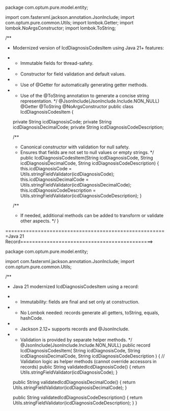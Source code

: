 package com.optum.pure.model.entity;

import com.fasterxml.jackson.annotation.JsonInclude;
import com.optum.pure.common.Utils;
import lombok.Getter;
import lombok.NoArgsConstructor;
import lombok.ToString;

/**
 * Modernized version of IcdDiagnosisCodesItem using Java 21+ features:
 * - Immutable fields for thread-safety.
 * - Constructor for field validation and default values.
 * - Use of @Getter for automatically generating getter methods.
 * - Use of the @ToString annotation to generate a concise string representation.
 */
@JsonInclude(JsonInclude.Include.NON_NULL)
@Getter
@ToString
@NoArgsConstructor
public class IcdDiagnosisCodesItem {

    private String icdDiagnosisCode;
    private String icdDiagnosisDecimalCode;
    private String icdDiagnosisCodeDescription;

    /**
     * Canonical constructor with validation for null safety.
     * Ensures that fields are not set to null values or empty strings.
     */
    public IcdDiagnosisCodesItem(String icdDiagnosisCode, String icdDiagnosisDecimalCode, String icdDiagnosisCodeDescription) {
        this.icdDiagnosisCode = Utils.stringFieldValidator(icdDiagnosisCode);
        this.icdDiagnosisDecimalCode = Utils.stringFieldValidator(icdDiagnosisDecimalCode);
        this.icdDiagnosisCodeDescription = Utils.stringFieldValidator(icdDiagnosisCodeDescription);
    }

    /**
     * If needed, additional methods can be added to transform or validate other aspects.
     */
}

=======================================================Java 21 Record=============================================>

package com.optum.pure.model.entity;

import com.fasterxml.jackson.annotation.JsonInclude;
import com.optum.pure.common.Utils;

/**
 * Java 21 modernized IcdDiagnosisCodesItem using a record:
 * - Immutability: fields are final and set only at construction.
 * - No Lombok needed: records generate all getters, toString, equals, hashCode.
 * - Jackson 2.12+ supports records and @JsonInclude.
 * - Validation is provided by separate helper methods.
 */
@JsonInclude(JsonInclude.Include.NON_NULL)
public record IcdDiagnosisCodesItem(
        String icdDiagnosisCode,
        String icdDiagnosisDecimalCode,
        String icdDiagnosisCodeDescription
) {
    // Validation logic as helper methods (cannot override accessors in records)
    public String validatedIcdDiagnosisCode() {
        return Utils.stringFieldValidator(icdDiagnosisCode);
    }

    public String validatedIcdDiagnosisDecimalCode() {
        return Utils.stringFieldValidator(icdDiagnosisDecimalCode);
    }

    public String validatedIcdDiagnosisCodeDescription() {
        return Utils.stringFieldValidator(icdDiagnosisCodeDescription);
    }
}
